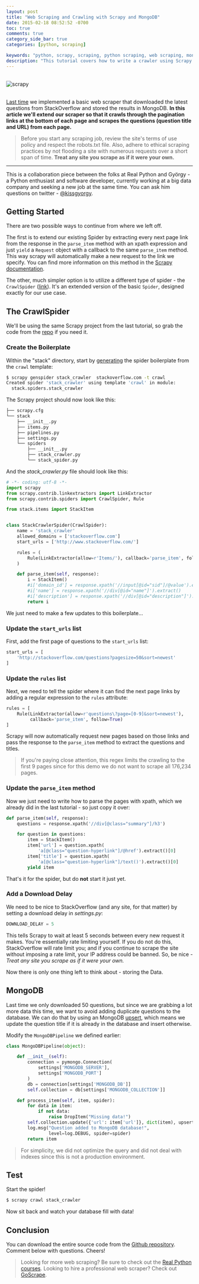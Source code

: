 ```yaml
---
layout: post
title: "Web Scraping and Crawling with Scrapy and MongoDB"
date: 2015-02-18 08:52:52 -0700
toc: true
comments: true
category_side_bar: true
categories: [python, scraping]

keywords: "python, scrapy, scraping, python scraping, web scraping, mongo, mongodb"
description: "This tutorial covers how to write a crawler using Scrapy to scrape and parse data and then store the data in MongoDB."
---
```


<br>

<div class="center-text">
  <img class="no-border" src="/images/blog_images/scraping-with-scrapy-and-mongo/scrapy_part2.png" style="max-width: 100%;" alt="scrapy">
</div>

<br>

[Last time](https://realpython.com/blog/python/web-scraping-with-scrapy-and-mongodb) we implemented a basic web scraper that downloaded the latest questions from StackOverflow and stored the results in MongoDB. **In this article we'll extend our scraper so that it crawls through the pagination links at the bottom of each page and scrapes the questions (question title and URL) from each page.**

> Before you start any scraping job, review the site's terms of use policy and respect the robots.txt file. Also, adhere to ethical scraping practices by not flooding a site with numerous requests over a short span of time. **Treat any site you scrape as if it were your own.**

<hr>

This is a collaboration piece between the folks at Real Python and György - a Python enthusiast and software developer, currently working at a big data company and seeking a new job at the same time. You can ask him questions on twitter - [@kissgyorgy](https://twitter.com/kissgyorgy).

## Getting Started

There are two possible ways to continue from where we left off.

The first is to extend our existing Spider by extracting every next page link from the response in the `parse_item` method with an xpath expression and just `yield` a `Request` object with a callback to the same `parse_item` method. This way scrapy will automatically make a new request to the link we specify. You can find more information on this method in the [Scrapy documentation](http://doc.scrapy.org/en/latest/topics/spiders.html#spiders).

The other, much simpler option is to utilize a different type of spider - the `CrawlSpider` ([link](http://doc.scrapy.org/en/latest/topics/spiders.html#crawlspider)). It's an extended version of the basic `Spider`, designed exactly for our use case.

## The CrawlSpider

We'll be using the same Scrapy project from the last tutorial, so grab the code from the [repo](https://github.com/realpython/stack-spider/releases/tag/part1) if you need it.

### Create the Boilerplate

Within the "stack" directory, start by [generating](http://doc.scrapy.org/en/latest/topics/commands.html#std:command-genspider) the spider boilerplate from the `crawl` template:

```sh
$ scrapy genspider stack_crawler  stackoverflow.com -t crawl
Created spider 'stack_crawler' using template 'crawl' in module:
  stack.spiders.stack_crawler
```

The Scrapy project should now look like this:

```sh
├── scrapy.cfg
└── stack
    ├── __init__.py
    ├── items.py
    ├── pipelines.py
    ├── settings.py
    └── spiders
        ├── __init__.py
        ├── stack_crawler.py
        └── stack_spider.py
```

And the *stack_crawler.py* file should look like this:

```python
# -*- coding: utf-8 -*-
import scrapy
from scrapy.contrib.linkextractors import LinkExtractor
from scrapy.contrib.spiders import CrawlSpider, Rule

from stack.items import StackItem


class StackCrawlerSpider(CrawlSpider):
    name = 'stack_crawler'
    allowed_domains = ['stackoverflow.com']
    start_urls = ['http://www.stackoverflow.com/']

    rules = (
        Rule(LinkExtractor(allow=r'Items/'), callback='parse_item', follow=True),
    )

    def parse_item(self, response):
        i = StackItem()
        #i['domain_id'] = response.xpath('//input[@id="sid"]/@value').extract()
        #i['name'] = response.xpath('//div[@id="name"]').extract()
        #i['description'] = response.xpath('//div[@id="description"]').extract()
        return i
```

We just need to make a few updates to this boilerplate...

### Update the `start_urls` list

First, add the first page of questions to the `start_urls` list:

```python
start_urls = [
    'http://stackoverflow.com/questions?pagesize=50&sort=newest'
]
```

### Update the `rules` list

Next, we need to tell the spider where it can find the next page links by adding a regular expression to the `rules` attribute:

```python
rules = [
    Rule(LinkExtractor(allow=r'questions\?page=[0-9]&sort=newest'),
         callback='parse_item', follow=True)
]
```

Scrapy will now automatically request new pages based on those links and pass the response to the `parse_item` method to extract the questions and titles.

> If you're paying close attention, this regex limits the crawling to the first 9 pages since for this demo we do not want to scrape all 176,234 pages.

### Update the `parse_item` method

Now we just need to write how to parse the pages with xpath, which we already did in the last tutorial - so just copy it over:

```python
def parse_item(self, response):
    questions = response.xpath('//div[@class="summary"]/h3')

    for question in questions:
        item = StackItem()
        item['url'] = question.xpath(
            'a[@class="question-hyperlink"]/@href').extract()[0]
        item['title'] = question.xpath(
            'a[@class="question-hyperlink"]/text()').extract()[0]
        yield item
```

That's it for the spider, but do **not** start it just yet.

### Add a Download Delay

We need to be nice to StackOverflow (and any site, for that matter) by setting a download delay in *settings.py*:

```python
DOWNLOAD_DELAY = 5
```

This tells Scrapy to wait at least 5 seconds between every new request it makes. You're essentially rate limiting yourself. If you do not do this, StackOverflow will rate limit you; and if you continue to scrape the site without imposing a rate limit, your IP address could be banned. So, be nice - *Treat any site you scrape as if it were your own.*

Now there is only one thing left to think about - storing the Data.

## MongoDB

Last time we only downloaded 50 questions, but since we are grabbing a lot more data this time, we want to avoid adding duplicate questions to the database. We can do that by using an MongoDB [upsert](http://docs.mongodb.org/manual/reference/method/db.collection.update/#upsert-option), which means we update the question title if it is already in the database and insert otherwise.

Modify the `MongoDBPipeline` we defined earlier:

```python
class MongoDBPipeline(object):

    def __init__(self):
        connection = pymongo.Connection(
            settings['MONGODB_SERVER'],
            settings['MONGODB_PORT']
        )
        db = connection[settings['MONGODB_DB']]
        self.collection = db[settings['MONGODB_COLLECTION']]

    def process_item(self, item, spider):
        for data in item:
            if not data:
                raise DropItem("Missing data!")
        self.collection.update({'url': item['url']}, dict(item), upsert=True)
        log.msg("Question added to MongoDB database!",
                level=log.DEBUG, spider=spider)
        return item
```

> For simplicity, we did not optimize the query and did not deal with indexes since this is not a production environment.

## Test

Start the spider!

```sh
$ scrapy crawl stack_crawler
```

Now sit back and watch your database fill with data!

## Conclusion

You can download the entire source code from the [Github repository](https://github.com/realpython/stack-spider/releases/tag/part2). Comment below with questions. Cheers!

> Looking for more web scraping? Be sure to check out the [Real Python courses](https://realpython.com/courses). Looking to hire a professional web scraper? Check out [GoScrape](http://www.goscrape.com/).